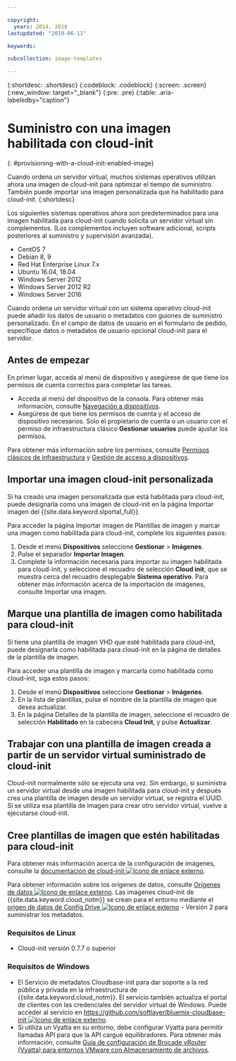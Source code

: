 ```yaml
---

copyright:
  years: 2014, 2018
lastupdated: "2019-06-11"

keywords:

subcollection: image-templates

---
```


{:shortdesc: .shortdesc}
{:codeblock: .codeblock}
{:screen: .screen}
{:new_window: target="_blank"}
{:pre: .pre}
{:table: .aria-labeledby="caption"}


# Suministro con una imagen habilitada con cloud-init
{: #provisioning-with-a-cloud-init-enabled-image}

Cuando ordena un servidor virtual, muchos sistemas operativos utilizan ahora una imagen de cloud-init
para optimizar el tiempo de suministro. También puede importar una imagen personalizada que ha habilitado para cloud-init.
{:shortdesc}

Los siguientes sistemas operativos ahora son predeterminados para una imagen habilitada para cloud-init cuando solicita un servidor virtual sin complementos. (Los complementos incluyen software adicional, scripts posteriores al suministro y supervisión avanzada).
* CentOS 7
* Debian 8, 9
* Red Hat Enterprise Linux 7.x
* Ubuntu 16.04, 18.04
* Windows Server 2012
* Windows Server 2012 R2
* Windows Server 2016

Cuando ordena un servidor virtual con un sistema operativo cloud-init puede añadir los datos de usuario o metadatos con guiones de suministro personalizado. En el campo de datos de usuario en el formulario de pedido, especifique datos o metadatos de usuario opcional cloud-init para el servidor.

## Antes de empezar
En primer lugar, acceda al menú de dispositivo y asegúrese de que tiene los permisos de cuenta correctos para completar las tareas.

* Acceda al menú del dispositivo de la consola. Para obtener más información, consulte
[Navegación a dispositivos](/docs/infrastructure/image-templates?topic=virtual-servers-navigating-devices).
* Asegúrese de que tiene los permisos de cuenta y el acceso de dispositivo necesarios. Solo el propietario de cuenta o un usuario con el permiso de infraestructura clásico **Gestionar usuarios**
puede ajustar los permisos.

Para obtener más información sobre los permisos, consulte [Permisos clásicos de infraestructura](/docs/iam?topic=iam-infrapermission#infrapermission) y [Gestión de acceso a dispositivos](/docs/vsi?topic=virtual-servers-managing-device-access).

## Importar una imagen cloud-init personalizada

Si ha creado una imagen personalizada que está habilitada para cloud-init, puede designarla como una imagen de cloud-init en la página Importar imagen del {{site.data.keyword.slportal_full}}.

Para acceder la página Importar imagen de Plantillas de imagen y marcar una imagen como habilitada para cloud-init, complete los siguientes pasos:
1. Desde el menú **Dispositivos** seleccione **Gestionar** > **Imágenes**.
2. Pulse el separador **Importar Imagen**.
3. Complete la información necesaria para importar su imagen habilitada para cloud-init, y seleccione el recuadro de selección **Cloud init**, que se muestra cerca del recuadro desplegable **Sistema operativo**. Para obtener más información acerca de la importación de imágenes, consulte Importar una imagen.

## Marque una plantilla de imagen como habilitada para cloud-init

Si tiene una plantilla de imagen VHD que esté habilitada para cloud-init, puede designarla como habilitada para cloud-init en la página de detalles de la plantilla de imagen.

Para acceder una plantilla de imagen y marcarla como habilitada como cloud-init, siga estos pasos:
1. Desde el menú **Dispositivos** seleccione **Gestionar** > **Imágenes**.
2. En la lista de plantillas, pulse el nombre de la plantilla de imagen que desea actualizar.
3. En la página Detalles de la plantilla de imagen, seleccione el recuadro de selección **Habilitado** en la cabecera **Cloud Init**, y pulse **Actualizar**.

## Trabajar con una plantilla de imagen creada a partir de un servidor virtual suministrado de cloud-init

Cloud-init normalmente sólo se ejecuta una vez. Sin embargo, si suministra un servidor virtual desde una imagen habilitada para cloud-init y después crea una plantilla de imagen desde un servidor virtual, se registra el UUID. Si se utiliza esa plantilla de imagen para crear otro servidor virtual, vuelve a ejecutarse cloud-init.

## Cree plantillas de imagen que estén habilitadas para cloud-init

Para obtener más información acerca de la configuración de imágenes, consulte la [documentación de cloud-init ![Icono de enlace externo](../../icons/launch-glyph.svg "Icono de enlace externo")](https://cloudinit.readthedocs.io/en/latest/).

Para obtener información sobre los orígenes de datos, consulte [Orígenes de datos ![Icono de enlace externo](../../icons/launch-glyph.svg "Icono de enlace externo")](http://cloudinit.readthedocs.io/en/latest/topics/datasources.html). Las imágenes cloud-init de {{site.data.keyword.cloud_notm}} se crean para el entorno mediante el [origen de datos de Config Drive ![Icono de enlace externo](../../icons/launch-glyph.svg "Icono de enlace externo")](http://cloudinit.readthedocs.io/en/latest/topics/datasources/configdrive.html) - Versión 2 para suministrar los metadatos.

### Requisitos de Linux
* Cloud-init versión 0.7.7 o superior

### Requisitos de Windows
* El Servicio de metadatos Cloudbase-init para dar soporte a la red pública y privada en la infraestructura de {{site.data.keyword.cloud_notm}}. El servicio también actualiza el portal de clientes con las credenciales del servidor virtual de Windows. Puede acceder al servicio en [https://github.com/softlayer/bluemix-cloudbase-init ![Icono de enlace externo](../../icons/launch-glyph.svg "Icono de enlace externo")](https://github.com/softlayer/bluemix-cloudbase-init).
* Si utiliza un Vyatta en su entorno, debe configurar Vyatta para permitir llamadas API para que la API cargue equilibradores. Para obtener más información, consulte [Guía de configuración de Brocade vRouter (Vyatta) para entornos VMware con Almacenamiento de archivos](/docs/infrastructure/virtual-router-appliance?topic=hardware-firewall-dedicated-ibm-cloud-ip-ranges#load-balancer-ips).
